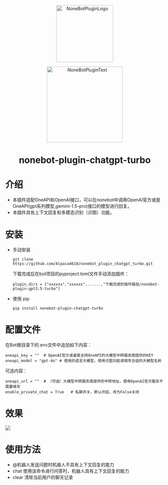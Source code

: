 <div align="center">
  <a href="https://v2.nonebot.dev/store"><img src="https://github.com/A-kirami/nonebot-plugin-template/blob/resources/nbp_logo.png" width="180" height="180" alt="NoneBotPluginLogo"></a>
  <br>
  <p><img src="https://github.com/A-kirami/nonebot-plugin-template/blob/resources/NoneBotPlugin.svg" width="240" alt="NoneBotPluginText"></p>
</div>

<div align="center">

# nonebot-plugin-chatgpt-turbo
</div>

# 介绍
- 本插件适配OneAPI和OpenAI接口，可以在nonebot中调用OpenAI官方或是OneAPI(gpt系列模型,gemini-1.5-pro)接口的模型进行回复。
- 本插件具有上下文回复和多模态识别（识图）功能。
# 安装

* 手动安装
  ```
  git clone https://github.com/Alpaca4610/nonebot_plugin_chatgpt_turbo.git
  ```

  下载完成后在bot项目的pyproject.toml文件手动添加插件：

  ```
  plugin_dirs = ["xxxxxx","xxxxxx",......,"下载完成的插件路径/nonebot-plugin-gpt3.5-turbo"]
  ```
* 使用 pip
  ```
  pip install nonebot-plugin-chatgpt-turbo
  ```

# 配置文件

在Bot根目录下的.env文件中追加如下内容：

```
oneapi_key = ""  # OpenAI官方或者是支持OneAPI的大模型中转服务商提供的KEY
oneapi_model = "gpt-4o" # 使用的语言大模型，使用识图功能请填写合适的大模型名称
```

可选内容：
```
oneapi_url = ""  # （可选）大模型中转服务商提供的中转地址，使用OpenAI官方服务不需要填写
enable_private_chat = True   # 私聊开关，默认开启，改为False关闭
```

# 效果
![](demo.jpg)

# 使用方法

- @机器人发送问题时机器人不具有上下文回复的能力
- chat 使用该命令进行问答时，机器人具有上下文回复的能力
- clear 清除当前用户的聊天记录
